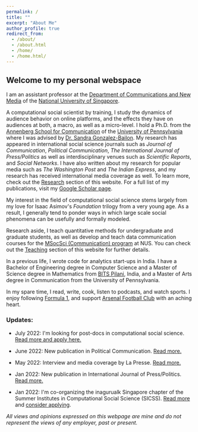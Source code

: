 ```yaml
---
permalink: /
title: ""
excerpt: "About Me"
author_profile: true
redirect_from: 
  - /about/
  - /about.html
  - /home/
  - /home.html/
---
```

## Welcome to my personal webspace

I am an assistant professor at the [Department of Communications and New Media](https://www.fas.nus.edu.sg/cnm/) of the [National University of Singapore](http://nus.edu.sg/).

A computational social scientist by training, I study the dynamics of audience behavior on online platforms, and the effects they have on audiences at both, a macro, as well as a micro-level. I hold a Ph.D. from the [Annenberg School for Communication](https://www.asc.upenn.edu) of the [University of Pennsylvania](http://www.upenn.edu) where I was advised by [Dr. Sandra Gonzalez-Bailon](https://www.asc.upenn.edu/people/faculty/sandra-gonzalez-bailon-phd). My research has appeared in international social science journals such as *Journal of Communication*, *Political Communication*, *The International Journal of Press/Politics* as well as interdisciplinary venues such as *Scientific Reports*, and *Social Networks*. I have also written about my research for popular media such as *The Washington Post* and *The Indian Express*, and my research has received international media coverage as well. To learn more, check out the [Research](./research) section of this website. For a full list of my publications, visit my [Google Scholar page](https://scholar.google.com/citations?user=Y7_E1EIAAAAJ&hl=en).

My interest in the field of computational social science stems largely from my love for Isaac Asimov's *Foundation* trilogy from a very young age. As a result, I generally tend to ponder ways in which large scale social phenomena can be usefully and formally modeled.

Research aside, I teach quantitative methods for undergraduate and graduate students, as well as develop and teach data communication courses for the [MSocSci (Communication) program](https://scale.nus.edu.sg/programmes/graduate/msocsci-(communication)) at NUS. You can check out the [Teaching](./teaching) section of this website for further details.

In a previous life, I wrote code for analytics start-ups in India. I have a Bachelor of Engineering degree in Computer Science and a Master of Science degree in Mathematics from [BITS Pilani](https://www.bits-pilani.ac.in/), India, and a Master of Arts degree in Communication from the University of Pennsylvania.

In my spare time, I read, write, cook, listen to podcasts, and watch sports. I enjoy following [Formula 1](http://formula1.com/), and support [Arsenal Football Club](https://www.arsenal.com/) with an aching heart.

### Updates:

- July 2022: I'm looking for post-docs in computational social science. [Read more and apply here.](https://careers.nus.edu.sg/NUS/job/Kent-Ridge-Postdoctoral-Fellow-in-Computational-Social-Science-%282-Positions%29-Kent/9675544/)

- June 2022: New publication in Political Communication. [Read more.](https://www.subhayan.com/posts/2022/6/twitterverse-polcom-pub/)

- May 2022: Interview and media coverage by La Presse. [Read more.](https://www.subhayan.com/posts/2022/5/lapresse-interview/)

- Jan 2022: New publication in International Journal of Press/Politics. [Read more.](https://www.subhayan.com/posts/2022/1/nrp-ijpp-pub/)

- Jan 2022: I'm co-organizing the inagurualk Singapore chapter of the Summer Institutes in Computational Social Science (SICSS). [Read more](https://www.subhayan.com/posts/2022/1/sicss-singapore-2022/) and [consider applying](https://sicss.io/2022/singapore/).

*All views and opinions expressed on this webpage are mine and do not represent the views of any employer, past or present.*
